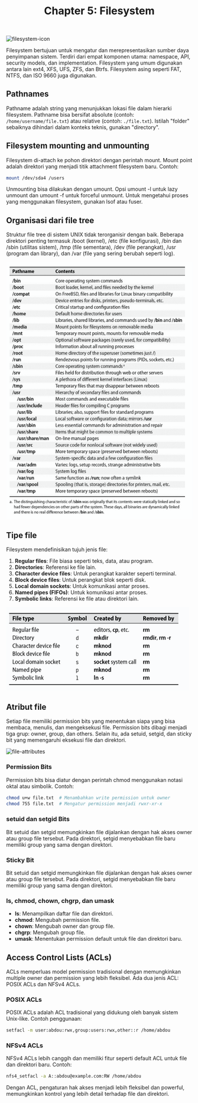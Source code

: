 <h1 align="center">
  Chapter 5: Filesystem
</h1>

<br>

![filesystem-icon](https://miro.medium.com/v2/resize:fit:752/1*quw0WvsLLCxad3WC6fjQ1Q.png)

Filesystem bertujuan untuk mengatur dan merepresentasikan sumber daya penyimpanan sistem. Terdiri dari empat komponen utama: namespace, API, security models, dan implementation. Filesystem yang umum digunakan antara lain ext4, XFS, UFS, ZFS, dan Btrfs. Filesystem asing seperti FAT, NTFS, dan ISO 9660 juga digunakan.

## Pathnames

Pathname adalah string yang menunjukkan lokasi file dalam hierarki filesystem. Pathname bisa bersifat absolute (contoh: `/home/username/file.txt`) atau relative (contoh: `./file.txt`). Istilah "folder" sebaiknya dihindari dalam konteks teknis, gunakan "directory".

## Filesystem mounting and unmounting

Filesystem di-attach ke pohon direktori dengan perintah mount. Mount point adalah direktori yang menjadi titik attachment filesystem baru. Contoh:

```bash
mount /dev/sda4 /users
```

Unmounting bisa dilakukan dengan umount. Opsi umount -l untuk lazy unmount dan umount -f untuk forceful unmount. Untuk mengetahui proses yang menggunakan filesystem, gunakan lsof atau fuser.

## Organisasi dari file tree

Struktur file tree di sistem UNIX tidak terorganisir dengan baik. Beberapa direktori penting termasuk /boot (kernel), /etc (file konfigurasi), /bin dan /sbin (utilitas sistem), /tmp (file sementara), /dev (file perangkat), /usr (program dan library), dan /var (file yang sering berubah seperti log).

![pathnames](./image/pathnames.png)

## Tipe file

Filesystem mendefinisikan tujuh jenis file:

1. **Regular files**: File biasa seperti teks, data, atau program.
2. **Directories**: Referensi ke file lain.
3. **Character device files**: Untuk perangkat karakter seperti terminal.
4. **Block device files**: Untuk perangkat blok seperti disk.
5. **Local domain sockets**: Untuk komunikasi antar proses.
6. **Named pipes (FIFOs)**: Untuk komunikasi antar proses.
7. **Symbolic links**: Referensi ke file atau direktori lain.

![File Type Encoding](./image/file-type-encoding.png)

## Atribut file

Setiap file memiliki permission bits yang menentukan siapa yang bisa membaca, menulis, dan mengeksekusi file. Permission bits dibagi menjadi tiga grup: owner, group, dan others. Selain itu, ada setuid, setgid, dan sticky bit yang memengaruhi eksekusi file dan direktori.

![file-attributes](https://cdn.storyasset.link/nlFtWFR5rySdmletT0jhDUQ0tXl2/ms-yxhcfoletf.jpg)

### Permission Bits

Permission bits bisa diatur dengan perintah chmod menggunakan notasi oktal atau simbolik. Contoh:

```bash
chmod u+w file.txt  # Menambahkan write permission untuk owner
chmod 755 file.txt  # Mengatur permission menjadi rwxr-xr-x
```

### setuid dan setgid Bits

Bit setuid dan setgid memungkinkan file dijalankan dengan hak akses owner atau group file tersebut. Pada direktori, setgid menyebabkan file baru memiliki group yang sama dengan direktori.

### Sticky Bit

Bit setuid dan setgid memungkinkan file dijalankan dengan hak akses owner atau group file tersebut. Pada direktori, setgid menyebabkan file baru memiliki group yang sama dengan direktori.

### ls, chmod, chown, chgrp, dan umask

- **ls**: Menampilkan daftar file dan direktori.
- **chmod**: Mengubah permission file.
- **chown**: Mengubah owner dan group file.
- **chgrp**: Mengubah group file.
- **umask**: Menentukan permission default untuk file dan direktori baru.

## Access Control Lists (ACLs)

ACLs memperluas model permission tradisional dengan memungkinkan multiple owner dan permission yang lebih fleksibel. Ada dua jenis ACL: POSIX ACLs dan NFSv4 ACLs.

### POSIX ACLs

POSIX ACLs adalah ACL tradisional yang didukung oleh banyak sistem Unix-like. Contoh penggunaan:

```bash
setfacl -m user:abdou:rwx,group:users:rwx,other::r /home/abdou
```

### NFSv4 ACLs

NFSv4 ACLs lebih canggih dan memiliki fitur seperti default ACL untuk file dan direktori baru. Contoh:

```bash
nfs4_setfacl -a A::abdou@example.com:RW /home/abdou
```

Dengan ACL, pengaturan hak akses menjadi lebih fleksibel dan powerful, memungkinkan kontrol yang lebih detail terhadap file dan direktori.
